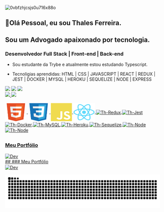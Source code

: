 ![0vbfzhjcsjs0u716x88o](https://user-images.githubusercontent.com/99926224/178134923-f6352f32-196b-49bc-bfa0-563d8293a796.gif)
## 👋Olá Pessoal, eu sou Thales Ferreira.

## Sou um Advogado apaixonado por tecnologia.

### Desenvolvedor Full Stack | Front-end | Back-end

- Sou estudante da Trybe e atualmente estou estudando Typescript.

- Tecnoligias aprendidas: HTML | CSS | JAVASCRIPT | REACT | REDUX | JEST | DOCKER | MYSQL | HEROKU | SEQUELIZE | NODE | EXPRESS

<div>
  <a href = "mailto:thalesferreira190@gmail.com"><img src="https://img.shields.io/badge/Gmail-D14836?style=for-the-badge&logo=gmail&logoColor=white" target="_blank"></a>
  <a href="https://www.linkedin.com/in/thales-david-ferreira-a47378107/" target="_blank"><img src="https://img.shields.io/badge/-LinkedIn-%230077B5?style=for-the-badge&logo=linkedin&logoColor=white" target="_blank" /></a> 
  <a href="https://api.whatsapp.com/send?phone=5516992746725" target="_blank"><img src="https://img.shields.io/badge/WhatsApp-25D366?style=for-the-badge&logo=whatsapp&logoColor=white" target="_blank"></a>
</div>

<div style="display: inline_block">
  <a href="https://github.com/ThalesDFerreira"/>
  <img height="180em" src="https://github-readme-stats.vercel.app/api?username=ThalesDFerreira&show_icons=true&theme=dracula&include_all_commits=true&count_private=true"/>
  <img height="180em" src="https://github-readme-stats.vercel.app/api/top-langs/?username=ThalesDFerreira&layout=compact&langs_count=7&theme=dark"/>
</div>

<div style="display: inline_block"><br>
  <img align="center" alt="Th-HTML" height="60" width="70" src="https://raw.githubusercontent.com/devicons/devicon/master/icons/html5/html5-original.svg" />
  <img align="center" alt="Th-CSS" height="60" width="70" src="https://raw.githubusercontent.com/devicons/devicon/master/icons/css3/css3-original.svg" />
  <img align="center" alt="Th-Js" height="60" width="70" src="https://raw.githubusercontent.com/devicons/devicon/master/icons/javascript/javascript-plain.svg" />
  <img align="center" alt="Th-React" height="60" width="70" src="https://raw.githubusercontent.com/devicons/devicon/master/icons/react/react-original.svg" />
  <img align="center" alt="Th-Redux" height="60" width="70" src="https://cdn.jsdelivr.net/gh/devicons/devicon/icons/redux/redux-original.svg" />
  <img align="center" alt="Th-Jest" height="60" width="70" src="https://cdn.jsdelivr.net/gh/devicons/devicon/icons/jest/jest-plain.svg" />
  <img align="center" alt="Th-Docker" height="60" width="70" src="https://cdn.jsdelivr.net/gh/devicons/devicon/icons/docker/docker-original.svg" />
  <img align="center" alt="Th-MySQL" height="60" width="70" src="https://cdn.jsdelivr.net/gh/devicons/devicon/icons/mysql/mysql-original-wordmark.svg" />
  <img align="center" alt="Th-Heroku" height="60" width="70" src="https://cdn.jsdelivr.net/gh/devicons/devicon/icons/heroku/heroku-original-wordmark.svg" />
  <img align="center" alt="Th-Sequelize" height="60" width="70" src="https://cdn.jsdelivr.net/gh/devicons/devicon/icons/sequelize/sequelize-original-wordmark.svg" />
  <img align="center" alt="Th-Node" height="60" width="70" src="https://cdn.jsdelivr.net/gh/devicons/devicon/icons/nodejs/nodejs-original-wordmark.svg" />
  <img align="center" alt="Th-Node" height="60" width="70" src="https://cdn.jsdelivr.net/gh/devicons/devicon/icons/express/express-original-wordmark.svg" />
</div>

##
### Meu Portfólio
<div style="display: inline_block">
  <a href="https://thalesdferreira.github.io"/>
  <img align="center" alt="Dev" height="100" width="100" src="https://cdn.jsdelivr.net/gh/devicons/devicon/icons/devicon/devicon-original.svg" />
</div>
##
### Meu Portfólio
<div style="display: inline_block">
  <a href="https://thalesdferreira.github.io"/>
  <img align="center" alt="Dev" height="100" width="100" src="https://cdn.jsdelivr.net/gh/devicons/devicon/icons/devicon/devicon-original.svg" />
</div>
<div>
  
  ![Snake animation](https://github.com/ThalesDFerreira/ThalesDFerreira/blob/output/github-contribution-grid-snake.svg)
  
</div>
